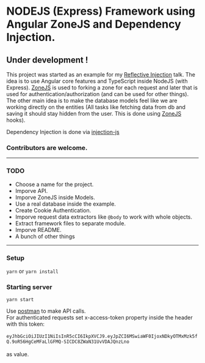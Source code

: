# NODEJS (Express) Framework using Angular ZoneJS and Dependency Injection.
## Under development !

This project was started as an example for my [Reflective Injection](https://github.com/IliaIdakiev/slides) talk. The idea is to use Angular core features and TypeScript inside NodeJS (with Express). [ZoneJS](https://github.com/angular/zone.js/) is used to forking a zone for each request and later that is used for authentication/authorization (and can be used for other things). The other main idea is to make the database models feel like we are working directly on the entities (All tasks like fetching data from db and saving it should stay hidden from the user. This is done using [ZoneJS](https://github.com/angular/zone.js/) hooks).

Dependency Injection is done via [injection-js](https://github.com/mgechev/injection-js)
### Contributors are welcome.
---
### TODO
* Choose a name for the project.
* Imporve API.
* Imporve ZoneJS inside Models.
* Use a real database inside the example.
* Create Cookie Authentication.
* Imporve request data extractors like `@body` to work with whole objects.
* Extract framework files to separate module.
* Imporve README.
* A bunch of other things

---

### Setup
`yarn` or `yarn install`

### Starting server
`yarn start`

Use [postman](https://www.getpostman.com/) to make API calls. <br/>
For authenticated requests set x-access-token property inside the header with this token: <br/><br/>
`eyJhbGciOiJIUzI1NiIsInR5cCI6IkpXVCJ9.eyJpZCI6MSwiaWF0IjoxNDkyOTMxMzk5fQ.9oR56HgCeMFaLlGFMQ-SICDC8ZWaN31UvVDAJQnzLno` <br/><br/> as value.
